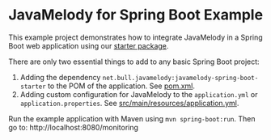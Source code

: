 # JavaMelody for Spring Boot Example

This example project demonstrates how to integrate JavaMelody in a Spring Boot web application using our [starter package](../javamelody-spring-boot-starter).

There are only two essential things to add to any basic Spring Boot project:

1.  Adding the dependency `net.bull.javamelody:javamelody-spring-boot-starter` to the POM of the application. See [pom.xml](../../../blob/master/javamelody-for-spring-boot/pom.xml).
2.  Adding custom configuration for JavaMelody to the `application.yml` or `application.properties`. See [src/main/resources/application.yml](../../../blob/master/javamelody-for-spring-boot/src/main/resources/application.yml).

Run the example application with Maven using `mvn spring-boot:run`. Then go to: http://localhost:8080/monitoring
